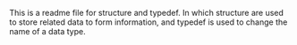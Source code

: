 This is a readme file for structure and typedef. In which structure are used to store related data to form information, and typedef is used to change the name of a data type.
